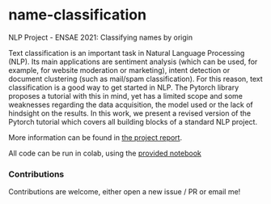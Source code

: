 # name-classification
NLP Project - ENSAE 2021: Classifying names by origin

Text classification is an important task in Natural Language Processing (NLP). Its main applications are sentiment analysis (which can be used, for example, for website moderation or marketing), intent detection or document clustering (such as mail/spam classification). For this reason, text classification is a good way to get started in NLP. The Pytorch library proposes a tutorial with this in mind, yet has a limited scope and some weaknesses regarding the data acquisition, the model used or the lack of hindsight on the results. In this work, we present a revised version of the Pytorch tutorial which covers all building blocks of a standard NLP project.

More information can be found in [the project report](ML_for_NLP_ENSAE_LE_CORNEC.pdf).

All code can be run in colab, using the [provided notebook](name-classification.ipynb)

### Contributions

Contributions are welcome, either open a new issue / PR or email me!
